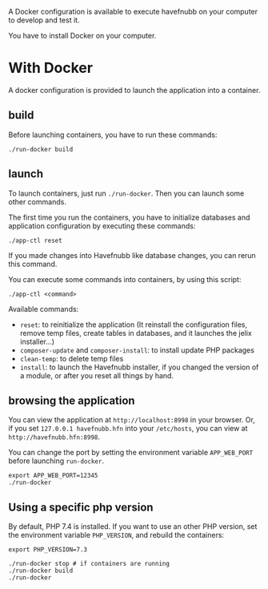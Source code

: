 
A Docker configuration is available to execute havefnubb on your computer to develop and test it.

You have to install Docker on your computer.

With Docker
===================

A docker configuration is provided to launch the application into a container.

build
-----
Before launching containers, you have to run these commands:

```
./run-docker build
```


launch
-------

To launch containers, just run `./run-docker`. Then you can launch some other
commands.

The first time you run the containers, you have to initialize databases and
application configuration by executing these commands:

```
./app-ctl reset
```

If you made changes into Havefnubb like database changes, you can rerun this command.

You can execute some commands into containers, by using this script:

```
./app-ctl <command>
```

Available commands:

* `reset`: to reinitialize the application (It reinstall the configuration files,
  remove temp files, create tables in databases, and it launches the jelix installer...) 
* `composer-update` and `composer-install`: to install update PHP packages 
* `clean-temp`: to delete temp files 
* `install`: to launch the Havefnubb installer, if you changed the version of a module,
   or after you reset all things by hand.

browsing the application
------------------------

You can view the application at `http://localhost:8998` in your browser. 
Or, if you set `127.0.0.1 havefnubb.hfn` into your `/etc/hosts`, you can
view at `http://havefnubb.hfn:8998`.

You can change the port by setting the environment variable `APP_WEB_PORT`
before launching `run-docker`.

```
export APP_WEB_PORT=12345
./run-docker
```

Using a specific php version
-----------------------------

By default, PHP 7.4 is installed. If you want to use an other PHP version,
set the environment variable `PHP_VERSION`, and rebuild the containers:

```
export PHP_VERSION=7.3

./run-docker stop # if containers are running
./run-docker build
./run-docker
```
